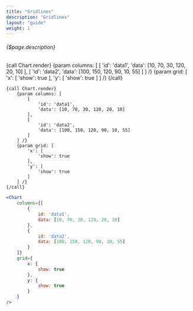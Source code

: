 ```yaml
---
title: "Gridlines"
description: "Gridlines"
layout: "guide"
weight: 1
---
```


###### {$page.description}

<article id="1">

{call Chart.render}
	{param columns: [
		[
			'id': 'data1',
			'data': [10, 70, 30, 120, 20, 10]
		],
		[
			'id': 'data2',
			'data': [100, 150, 120, 90, 10, 55]
		]
	] /}
	{param grid: [
		'x': [
			'show': true
		],
		'y': [
			'show': true
		]
	] /}
{/call}

```soy
{call Chart.render}
	{param columns: [
		[
			'id': 'data1',
			'data': [10, 70, 30, 120, 20, 10]
		],
		[
			'id': 'data2',
			'data': [100, 150, 120, 90, 10, 55]
		]
	] /}
	{param grid: [
		'x': [
			'show': true
		],
		'y': [
			'show': true
		]
	] /}
{/call}
```

```jsx
<Chart
	columns={[
		{
			id: 'data1',
			data: [10, 70, 30, 120, 20, 10]
		},
		{
			id: 'data2',
			data: [100, 150, 120, 90, 10, 55]
		}
	]}
	grid={
		x: {
			show: true
		},
		y: {
			show: true
		}
	}
/>
```
</article>